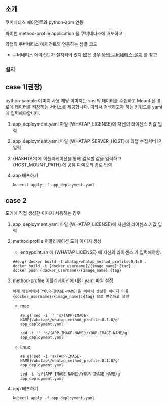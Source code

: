 ## 소개
쿠버네티스 에이전트와 python-apm 연동
 
파이썬 method-profile application 을 쿠버네티스에 배포하고

와탭의 쿠버네티스 에이전트와 연동하는 샘플 코드

* 쿠버네티스 에이전트가 설치되어 있지 않은 경우 [와탭-쿠버네티스-설치](https://github.com/whatap/kuber-apm-boilerplate/blob/main/README.md) 를 참고 


### 설치 

## case 1(권장)
python-sample 이미지 사용
해당 이미지는 sns 의 데이터를 수집하고 Mount 된 경로에 데이터를 저장하는 서비스를 제공합니다.
따라서 검색하고자 하는 키워드를 yaml 에 입력해야합니다.

1. app_deployment.yaml 파일 {WHATAP_LICENSE}에 자신의 라이센스 키값 입력
2. app_deployment.yaml 파일 {WHATAP_SERVER_HOST}에 와탭 수집서버 IP 입력
3. {HASHTAG}에 어플리케이션을 통해 검색할 값을 입력하고 {HOST_MOUNT_PATH} 에 공유 디렉토리 경로 입력 
4. app 배포하기 

   ```
   kubectl apply -f app_deployment.yaml
   ```

## case 2
도커에 직접 생성한 이미지 사용하는 경우

1. app_deployment.yaml 파일 {WHATAP_LICENSE}에 자신의 라이센스 키값 입력
2. method profile 어플리케이션 도커 이미지 생성
    
    - entrypoint.sh 에 {WHATAP LICENSE} 에 자신의 라이센스 키 입력해야함.
   
    ```
    ##e.g) docker build -t whatap/whatap_method_profile:0.1.0 .
    docker build -t {docker_username}/{image_name}:{tag} .
    docker push {docker_username}/{image_name}:{tag}
    ```
   
3. method-profile 어플리케이션에 대한 yaml 파일 설정

   `아래 명령어에서 YOUR-IMAGE-NAME 을 위에서 생성한 이미지 이름 {docker_username}/{image_name}:{tag} 으로 변경하고 실행`

   - mac
     ```
     #e.g) sed -i '' 's/{APP-IMAGE-NAME}/whatap\/whatap_method_profile:0.1.0/g' app_deployment.yaml 
     
     sed -i '' 's/{APP-IMAGE-NAME}/YOUR-IMAGE-NAME/g' app_deployment.yaml
     
     ```

   - linux
     ```
     #e.g) sed -i 's/{APP-IMAGE-NAME}/whatap\/whatap_method_profile:0.1.0/g' app_deployment.yaml
     
     sed -i 's/{APP-IMAGE-NAME}/YOUR-IMAGE-NAME/g' app_deployment.yaml
     ``` 
   
4. app 배포하기

   ```
   kubectl apply -f app_deployment.yaml
   ```

   



  
